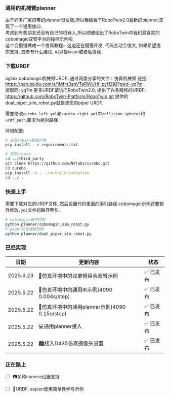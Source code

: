 ### 通用的机械臂planner
由于好多厂家自带的planner很垃圾,所以我结合了RoboTwin2.0最新的planner,实现了一个通用接口.  
考虑到有些朋友还没有自己的机器人,所以顺便给出了RoboTwin中我们最喜欢的cobomagic双臂平台的操控示例啦.  
这个会慢慢做成一个仿真教程~
这边还在慢慢开发, 代码变动会很大, 如果希望提供支持, 或者有什么建议, 可以提issue或者私信我.
### 下载URDF
agliex cobomagic机械臂URDF:
通过网盘分享的文件：仿真机械臂
链接: https://pan.baidu.com/s/1Mfrs3spVTeRWUHf_pyHZjQ?pwd=yq7m  
提取码: yq7m 
更多URDF请访问RoboTwin2.0, 提供了许多精修的URDF:
https://github.com/RoboTwin-Platform/RoboTwin.git
提供的dual_piper_sim_robot.py就是里面的piper URDF.

需要修改`curobo_left.yml`和`curobo_right.yml`中`collision_spheres`和`urdf_path`,要求为绝对路径.

环境配置:
```bash
# 安装sapien基础环境
pip install - r requirements.txt

# 安装curobo
cd ../third_party
git clone https://github.com/NVlabs/curobo.git
cd curobo
pip install -e . --no-build-isolation
cd ../..
```

### 快速上手
需要下载对应的URDF文件, 然后设置代码里面的索引路径.cobomagic示例还要额外修改`.yml`文件的路径索引.
```bash
# cobomagic通用控制
python planner/cobomagic_sim_robot.py
# piper双臂通用控制
python planner/dual_piper_sim_robot.py 
```
### 已经实现
| 日期       | 更新内容                          | 状态     |
|------------|----------------------------------|----------|
| 2025.6.23 | 🤖仿真环境中的双单臂组合双臂示例 | ✅ 已发布 |
| 2025.5.22 | 🤖仿真环境中的通用IK示例(4090 0.004s/step) | ✅ 已发布 |
| 2025.5.22 | 🤖仿真环境中的通用planner示例(4090 0.15s/step)  | ✅ 已发布 |
| 2025.5.22 | 💻通用planner接入                   | ✅ 已发布 |
| 2025.5.22 | 🏙️接入D435仿真摄像头设置              | ✅ 已发布 |

### 正在路上
- [ ] 📷多种camera设置支持
- [ ] 📖URDF, sapien使用简单教学与示例


